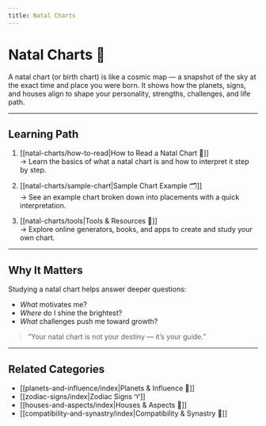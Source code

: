 ```yaml
---
title: Natal Charts
---
```

# Natal Charts 🧭  

A natal chart (or birth chart) is like a cosmic map — a snapshot of the sky at the exact time and place you were born. It shows how the planets, signs, and houses align to shape your personality, strengths, challenges, and life path.  

---

## Learning Path  

1. [[natal-charts/how-to-read|How to Read a Natal Chart 📖]]  
   → Learn the basics of what a natal chart is and how to interpret it step by step.  

2. [[natal-charts/sample-chart|Sample Chart Example 🗂]]  
   → See an example chart broken down into placements with a quick interpretation.  

3. [[natal-charts/tools|Tools & Resources 🔧]]  
   → Explore online generators, books, and apps to create and study your own chart.  

---

## Why It Matters  
Studying a natal chart helps answer deeper questions:  
- *What* motivates me?  
- *Where* do I shine the brightest?  
- *What* challenges push me toward growth?  

> “Your natal chart is not your destiny — it’s your guide.”  

---

## Related Categories  
- [[planets-and-influence/index|Planets & Influence 🌌]]  
- [[zodiac-signs/index|Zodiac Signs ♈]]  
- [[houses-and-aspects/index|Houses & Aspects 🏡]]  
- [[compatibility-and-synastry/index|Compatibility & Synastry 💞]]  
